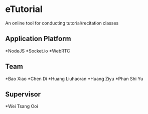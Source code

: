 # eTutorial
An online tool for conducting tutorial/recitation classes
## Application Platform
*NodeJS
*Socket.io
*WebRTC
## Team
*Bao Xiao
*Chen Di
*Huang Liuhaoran
*Huang Ziyu
*Phan Shi Yu
## Supervisor
*Wei Tsang Ooi
